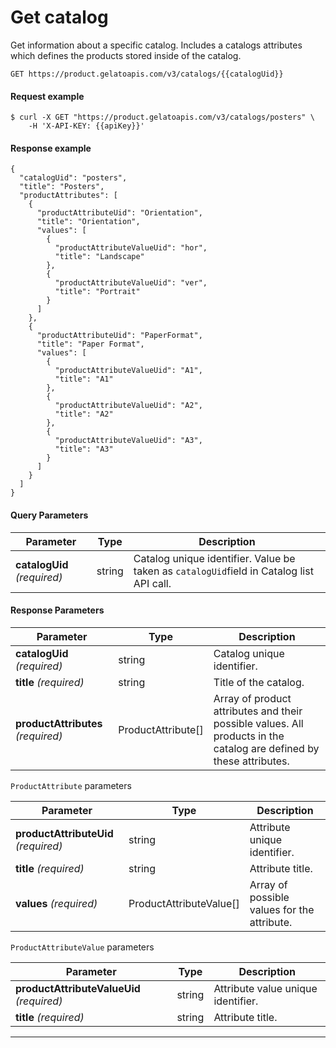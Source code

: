 # Get catalog

Get information about a specific catalog. Includes a catalogs attributes which defines the products stored inside of the catalog.

`GET https://product.gelatoapis.com/v3/catalogs/{{catalogUid}}`

#### Request example

```
$ curl -X GET "https://product.gelatoapis.com/v3/catalogs/posters" \
    -H 'X-API-KEY: {{apiKey}}'

```

#### Response example

```
{
  "catalogUid": "posters",
  "title": "Posters",
  "productAttributes": [
    {
      "productAttributeUid": "Orientation",
      "title": "Orientation",
      "values": [
        {
          "productAttributeValueUid": "hor",
          "title": "Landscape"
        },
        {
          "productAttributeValueUid": "ver",
          "title": "Portrait"
        }
      ]
    },
    {
      "productAttributeUid": "PaperFormat",
      "title": "Paper Format",
      "values": [
        {
          "productAttributeValueUid": "A1",
          "title": "A1"
        },
        {
          "productAttributeValueUid": "A2",
          "title": "A2"
        },
        {
          "productAttributeValueUid": "A3",
          "title": "A3"
        }
      ]
    }
  ]
}
```

#### Query Parameters

| Parameter | Type | Description |
| --- | --- | --- |
| **catalogUid** _(required)_ | string | Catalog unique identifier. Value be taken as `catalogUid`field in Catalog list API call. |

#### Response Parameters

| Parameter | Type | Description |
| --- | --- | --- |
| **catalogUid** _(required)_ | string | Catalog unique identifier. |
| **title** _(required)_ | string | Title of the catalog. |
| **productAttributes** _(required)_ | ProductAttribute\[\] | Array of product attributes and their possible values. All products in the catalog are defined by these attributes. |

`ProductAttribute` parameters

| Parameter | Type | Description |
| --- | --- | --- |
| **productAttributeUid** _(required)_ | string | Attribute unique identifier. |
| **title** _(required)_ | string | Attribute title. |
| **values** _(required)_ | ProductAttributeValue\[\] | Array of possible values for the attribute. |

`ProductAttributeValue` parameters

| Parameter | Type | Description |
| --- | --- | --- |
| **productAttributeValueUid** _(required)_ | string | Attribute value unique identifier. |
| **title** _(required)_ | string | Attribute title. |

- - -
